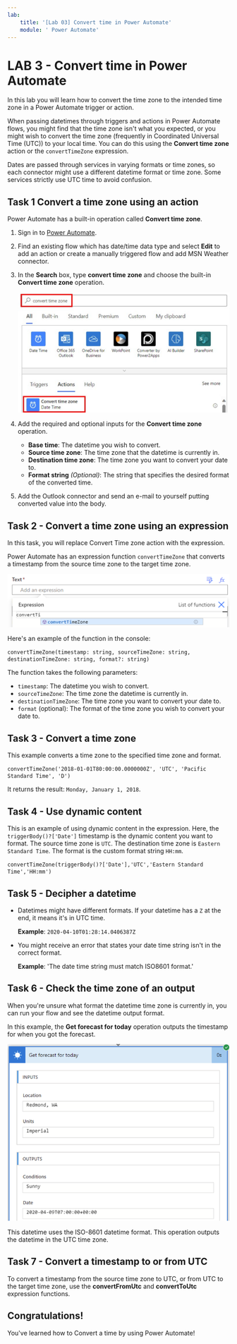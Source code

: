 ```yaml
---
lab:
    title: '[Lab 03] Convert time in Power Automate'
    module: ' Power Automate'
---
```

# LAB 3 - Convert time in Power Automate

In this lab you will learn how to convert the time zone to the intended time zone in a Power Automate trigger or action.

When passing datetimes through triggers and actions in Power Automate flows, you might find that the time zone isn't what you expected, or you might wish to convert the time zone (frequently in Coordinated Universal Time (UTC)) to your local time. You can do this using the **Convert time zone** action or the `convertTimeZone` expression.

Dates are passed through services in varying formats or time zones, so each connector might use a different datetime format or time zone. Some services strictly use UTC time to avoid confusion.

## Task 1 Convert a time zone using an action

Power Automate has a built-in operation called **Convert time zone**.

1.  Sign in to [Power Automate](https://make.powerautomate.com).
    
2.  Find an existing flow which has date/time data type and select **Edit** to add an action or create a manually triggered flow and add MSN Weather connector.
    
3.  In the **Search** box, type **convert time zone** and choose the built-in **Convert time zone** operation.
    
    ![Screenshot to search for the convert time zone action in a flow.](img/convert-time-zone-action.svg)
    
4.  Add the required and optional inputs for the **Convert time zone** operation.
    
    *   **Base time**: The datetime you wish to convert.
    *   **Source time zone**: The time zone that the datetime is currently in.
    *   **Destination time zone**: The time zone you want to convert your date to.
    *   **Format string** _(Optional)_: The string that specifies the desired format of the converted time.
5.  Add the Outlook connector and send an e-mail to yourself putting converted value into the body.
    
## Task 2 - Convert a time zone using an expression

In this task, you will replace Convert Time zone action with the expression.

Power Automate has an expression function `convertTimeZone` that converts a timestamp from the source time zone to the target time zone.

![Screenshot shows that Power Automate has an expression function for converting the time zone.](img/expression.png)

Here's an example of the function in the console:

```
convertTimeZone(timestamp: string, sourceTimeZone: string, destinationTimeZone: string, format?: string)
```

The function takes the following parameters:

*   `timestamp`: The datetime you wish to convert.
*   `sourceTimeZone`: The time zone the datetime is currently in.
*   `destinationTimeZone`: The time zone you want to convert your date to.
*   `format` (optional): The format of the time zone you wish to convert your date to.


## Task 3 - Convert a time zone

This example converts a time zone to the specified time zone and format.


```
convertTimeZone('2018-01-01T80:00:00.0000000Z', 'UTC', 'Pacific Standard Time', 'D')
```

It returns the result: `Monday, January 1, 2018`.


## Task 4 - Use dynamic content

This is an example of using dynamic content in the expression. Here, the `triggerBody()?['Date']` timestamp is the dynamic content you want to format. The source time zone is `UTC`. The destination time zone is `Eastern Standard Time`. The format is the custom format string `HH:mm`.

```
convertTimeZone(triggerBody()?['Date'],'UTC','Eastern Standard Time','HH:mm')
```



## Task 5 - Decipher a datetime

*   Datetimes might have different formats. If your datetime has a `Z` at the end, it means it's in UTC time.
    
    **Example**: `2020-04-10T01:28:14.0406387Z`
    
*   You might receive an error that states your date time string isn't in the correct format.
    
    **Example**: 'The date time string must match ISO8601 format.'
    
    
## Task 6 - Check the time zone of an output

When you're unsure what format the datetime time zone is currently in, you can run your flow and see the datetime output format.

In this example, the **Get forecast for today** operation outputs the timestamp for when you got the forecast.

![Screenshot shows an example of checking the datetime output format.](img/get-forecast.png)

This datetime uses the ISO-8601 datetime format. This operation outputs the datetime in the UTC time zone.

## Task 7 - Convert a timestamp to or from UTC

To convert a timestamp from the source time zone to UTC, or from UTC to the target time zone, use the **convertFromUtc** and **convertToUtc** expression functions.

## Congratulations!

You've learned how to Convert a time by using Power Automate!
    
